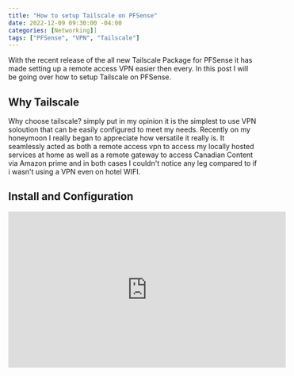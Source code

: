 ```yaml
---
title: "How to setup Tailscale on PFSense"
date: 2022-12-09 09:30:00 -04:00
categories: [Networking]]
tags: ["PFSense", "VPN", "Tailscale"]
---
```

With the recent release of the all new Tailscale Package for PFSense it has made setting up a remote access VPN easier then every. In this post I will be going over how to setup Tailscale on PFSense.

## Why Tailscale
Why choose tailscale? simply put in my opinion it is the simplest to use VPN soloution that can be easily configured to meet my needs. Recently on my honeymoon I really began to appreciate how versatile it really is. It seamlessly acted as both a remote access vpn to access my locally hosted services at home as well as a remote gateway to access Canadian Content via Amazon prime and in both cases I couldn't notice any leg compared to if i wasn't using a VPN even on hotel WIFI.


## Install and Configuration
<iframe width="560" height="315" src="https://www.youtube.com/embed/Fg_jIPVcioY?start=195" title="YouTube video player" frameborder="0" allow="accelerometer; autoplay; clipboard-write; encrypted-media; gyroscope; picture-in-picture" allowfullscreen></iframe>

